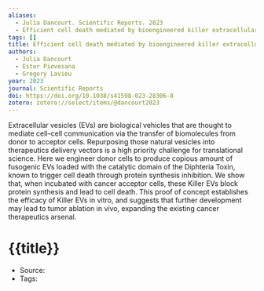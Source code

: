 ```yaml
---
aliases:
  - Julia Dancourt. Scientific Reports. 2023
  - Efficient cell death mediated by bioengineered killer extracellular vesicles
tags: []
title: Efficient cell death mediated by bioengineered killer extracellular vesicles
authors:
  - Julia Dancourt
  - Ester Piovesana
  - Gregory Lavieu
year: 2023
journal: Scientific Reports
doi: https://doi.org/10.1038/s41598-023-28306-8
zotero: zotero://select/items/@dancourt2023
---
```

<!-- START_ABSTRACT -->
Extracellular vesicles (EVs) are biological vehicles that are thought to mediate cell–cell communication via the transfer of biomolecules from donor to acceptor cells. Repurposing those natural vesicles into therapeutics delivery vectors is a high priority challenge for translational science. Here we engineer donor cells to produce copious amount of fusogenic EVs loaded with the catalytic domain of the Diphteria Toxin, known to trigger cell death through protein synthesis inhibition. We show that, when incubated with cancer acceptor cells, these Killer EVs block protein synthesis and lead to cell death. This proof of concept establishes the efficacy of Killer EVs in vitro, and suggests that further development may lead to tumor ablation in vivo, expanding the existing cancer therapeutics arsenal.
<!-- END_ABSTRACT -->

<!-- START_TEMPLATE -->
# {{title}}

- Source:
- Tags: 
<!-- END_TEMPLATE -->